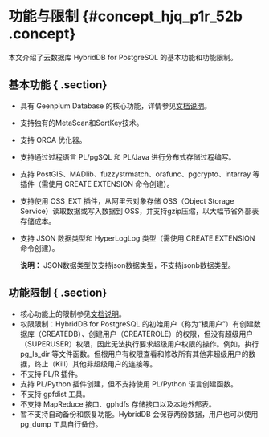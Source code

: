 # 功能与限制 {#concept_hjq_p1r_52b .concept}

本文介绍了云数据库 HybridDB for PostgreSQL 的基本功能和功能限制。

## 基本功能 { .section}

-   具有 Geenplum Database 的核心功能，详情参见[文档说明](http://gpdb.docs.pivotal.io/4380/ref_guide/feature_summary.html)。
-   支持独有的MetaScan和SortKey技术。
-   支持 ORCA 优化器。
-   支持通过过程语言 PL/pgSQL 和 PL/Java 进行分布式存储过程编写。
-   支持 PostGIS、MADlib、fuzzystrmatch、orafunc、pgcrypto、intarray 等插件（需使用 CREATE EXTENSION 命令创建）。
-   支持使用 OSS\_EXT 插件，从阿里云对象存储 OSS（Object Storage Service）读取数据或写入数据到 OSS，并支持gzip压缩，以大幅节省外部表存储成本。
-   支持 JSON 数据类型和 HyperLogLog 类型（需使用 CREATE EXTENSION 命令创建）。

    **说明：** JSON数据类型仅支持json数据类型，不支持jsonb数据类型。


## 功能限制 { .section}

-   核心功能上的限制参见[文档说明](http://gpdb.docs.pivotal.io/4380/ref_guide/feature_summary.html)。
-   权限限制：HybridDB for PostgreSQL 的初始用户（称为“根用户”）有创建数据库（CREATEDB）、创建用户（CREATEROLE）的权限，但没有超级用户（SUPERUSER）权限，因此无法执行要求超级用户权限的操作。例如，执行 pg\_ls\_dir 等文件函数。但根用户有权限查看和修改所有其他非超级用户的数据，终止（Kill）其他非超级用户的连接等。
-   不支持 PL/R 插件。
-   支持 PL/Python 插件创建，但不支持使用 PL/Python 语言创建函数。
-   不支持 gpfdist 工具。
-   不支持 MapReduce 接口、gphdfs 存储接口以及本地外部表。
-   暂不支持自动备份和恢复功能。HybridDB 会保存两份数据，用户也可以使用 pg\_dump 工具自行备份。

